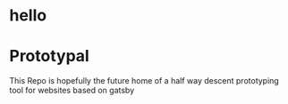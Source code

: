 # hello
# Prototypal
This Repo is hopefully the future home of a half way descent prototyping tool for websites based on gatsby
